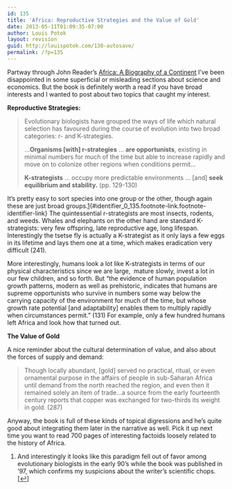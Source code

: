 ```yaml
---
id: 135
title: 'Africa: Reproductive Strategies and the Value of Gold'
date: 2013-05-11T01:09:35-07:00
author: Louis Potok
layout: revision
guid: http://louispotok.com/130-autosave/
permalink: /?p=135
---
```

Partway through John Reader&#8217;s [Africa: A Biography of a Continent](http://www.amazon.com/Africa-Biography-Continent-John-Reader/dp/067973869X) I&#8217;ve been disappointed in some superficial or misleading sections about science and economics. But the book is definitely worth a read if you have broad interests and I wanted to post about two topics that caught my interest.

**Reproductive Strategies:**

> Evolutionary biologists have grouped the ways of life which natural selection has favoured during the course of evolution into two broad categories: r- and K-strategies.
> 
> &#8230;**Organisms [with] r-strategies** &#8230; **are opportunists**, existing in minimal numbers for much of the time but able to increase rapidly and move on to colonize other regions when conditions permit&#8230;
> 
> **K-strategists** &#8230; occupy more predictable environments &#8230; [and] **seek equilibrium and stability.** (pp. 129-130)

It&#8217;s pretty easy to sort species into one group or the other, though again these are just broad groups.[1](#footnote_0_135 "And interestingly it looks like this paradigm fell out of favor among evolutionary biologists in the early 90&rsquo;s while the book was published in &rsquo;97, which confirms my suspicions about the writer&rsquo;s scientific chops."){#identifier_0_135.footnote-link.footnote-identifier-link} The quintessential r-strategists are most insects, rodents, and weeds. Whales and elephants on the other hand are standard K-strategists: very few offspring, late reproductive age, long lifespan. Interestingly the tsetse fly is actually a K-strategist as it only lays a few eggs in its lifetime and lays them one at a time, which makes eradication very difficult (241).

More interestingly, humans look a lot like K-strategists in terms of our physical characteristics since we are large,  mature slowly, invest a lot in our few children, and so forth. But &#8220;the evidence of human population growth patterns, modern as well as prehistoric, indicates that humans are supreme opportunists who survive in numbers some way below the carrying capacity of the environment for much of the time, but whose growth rate potential [and adaptability] enables them to multiply rapidly when circumstances permit.&#8221; (131) For example, only a few hundred humans left Africa and look how that turned out.

**The Value of Gold**

A nice reminder about the cultural determination of value, and also about the forces of supply and demand:

> Though locally abundant, [gold] served no practical, ritual, or even ornamental purpose in the affairs of people in sub-Saharan Africa until demand from the north reached the region, and even then it remained solely an item of trade&#8230;a source from the early fourteenth century reports that copper was exchanged for two-thirds its weight in gold. (287)

Anyway, the book is full of these kinds of topical digressions and he&#8217;s quite good about integrating them later in the narrative as well. Pick it up next time you want to read 700 pages of interesting factoids loosely related to the history of Africa.

<ol class="footnotes">
  <li id="footnote_0_135" class="footnote">
    And interestingly it looks like this paradigm fell out of favor among evolutionary biologists in the early 90&#8217;s while the book was published in &#8217;97, which confirms my suspicions about the writer&#8217;s scientific chops. [<a href="#identifier_0_135" class="footnote-link footnote-back-link">&#8617;</a>]
  </li>
</ol>